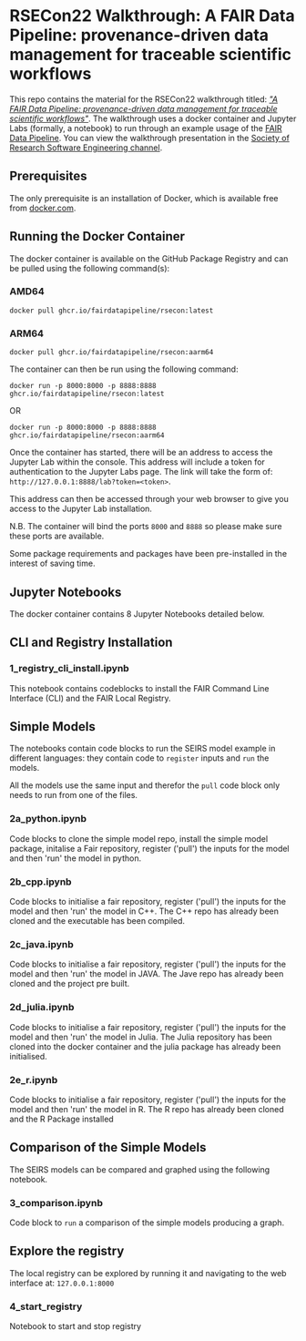 # RSECon22 Walkthrough: A FAIR Data Pipeline: provenance-driven data management for traceable scientific workflows

This repo contains the material for the RSECon22 walkthrough titled: [*"A FAIR Data Pipeline: provenance-driven data management for traceable scientific workflows"*](https://virtual.oxfordabstracts.com/#/event/public/3101/submission/113). The walkthrough uses a docker container and Jupyter Labs (formally, a notebook) to run through an example usage of the [FAIR Data Pipeline](https://www.fairdatapipeline.org/). You can view the walkthrough presentation in the [Society of Research Software Engineering channel](https://www.youtube.com/watch?v=IZWpmIOhuz0).

## Prerequisites
The only prerequisite is an installation of Docker, which is available free from [docker.com](https://www.docker.com/).

## Running the Docker Container
The docker container is available on the GitHub Package Registry and can be pulled using the following command(s):

### AMD64
```
docker pull ghcr.io/fairdatapipeline/rsecon:latest
```

### ARM64
```
docker pull ghcr.io/fairdatapipeline/rsecon:aarm64
```

The container can then be run using the following command:

```
docker run -p 8000:8000 -p 8888:8888 ghcr.io/fairdatapipeline/rsecon:latest
```

OR

```
docker run -p 8000:8000 -p 8888:8888 ghcr.io/fairdatapipeline/rsecon:aarm64
```

Once the container has started, there will be an address to access the Jupyter Lab within the console. This address will include a token for authentication to the Jupyter Labs page. The link will take the form of: `http://127.0.0.1:8888/lab?token=<token>`.

This address can then be accessed through your web browser to give you access to the Jupyter Lab installation.

N.B. The container will bind the ports `8000` and `8888` so please make sure these ports are available.

Some package requirements and packages have been pre-installed in the interest of saving time.

## Jupyter Notebooks
The docker container contains 8 Jupyter Notebooks detailed below.

## CLI and Registry Installation

### 1_registry_cli_install.ipynb
This notebook contains codeblocks to install the FAIR Command Line Interface (CLI) and the FAIR Local Registry.

## Simple Models
The notebooks contain code blocks to run the SEIRS model example in different languages: they contain code to `register` inputs and `run` the models.

All the models use the same input and therefor the  `pull` code block only needs to run from one of the files.

### 2a_python.ipynb
Code blocks to clone the simple model repo, install the simple model package, initalise a Fair repository, register ('pull') the inputs for the model and then 'run' the model in python.

### 2b_cpp.ipynb
Code blocks to initialise a fair repository, register ('pull') the inputs for the model and then 'run' the model in C++. The C++ repo has already been cloned and the executable has been compiled.

### 2c_java.ipynb
Code blocks to initialise a fair repository, register ('pull') the inputs for the model and then 'run' the model in JAVA. The Jave repo has already been cloned and the project pre built.

### 2d_julia.ipynb
Code blocks to initialise a fair repository, register ('pull') the inputs for the model and then 'run' the model in Julia. The Julia repository has been cloned into the docker container and the julia package has already been initialised.

### 2e_r.ipynb
Code blocks to initialise a fair repository, register ('pull') the inputs for the model and then 'run' the model in R. The R repo has already been cloned and the R Package installed

## Comparison of the Simple Models
The SEIRS models can be compared and graphed using the following notebook.

### 3_comparison.ipynb
Code block to `run` a comparison of the simple models producing a graph.

## Explore the registry
The local registry can be explored by running it and navigating to the web interface at: `127.0.0.1:8000`

### 4_start_registry
Notebook to start and stop registry




